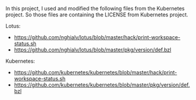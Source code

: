 In this project, I used and modified the following files from the Kubernetes project.
So those files are containing the LICENSE from Kubernetes project.

Lotus:
- https://github.com/nghialv/lotus/blob/master/hack/print-workspace-status.sh
- https://github.com/nghialv/lotus/blob/master/pkg/version/def.bzl

Kubernetes:
- https://github.com/kubernetes/kubernetes/blob/master/hack/print-workspace-status.sh
- https://github.com/kubernetes/kubernetes/blob/master/pkg/version/def.bzl
